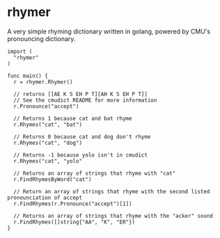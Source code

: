 # rhymer

A very simple rhyming dictionary written in golang, powered by CMU's pronouncing dictionary.

    import (
      "rhymer"
    )
    
    func main() {
      r = rhymer.Rhymer()
      
      // returns [[AE K S EH P T][AH K S EH P T]]
      // See the cmudict README for more information
      r.Pronounce("accept")
      
      // Returns 1 because cat and bat rhyme
      r.Rhymes("cat", "bat") 
      
      // Returns 0 because cat and dog don't rhyme
      r.Rhymes("cat", "dog")
      
      // Returns -1 because yolo isn't in cmudict
      r.Rhymes("cat", "yolo"
      
      // Returns an array of strings that rhyme with "cat"
      r.FindRhymesByWord("cat")
      
      // Return an array of strings that rhyme with the second listed pronounciation of accept
      r.FindRhymes(r.Pronounce("accept")[1])
      
      // Returns an array of strings that rhyme with the "acker" sound
      r.FindRhymes([]string{"AA", "K", "ER"})
    }
